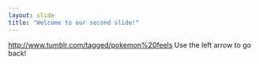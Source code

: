 ```yaml
---
layout: slide
title: "Welcome to our second slide!"
---
```

http://www.tumblr.com/tagged/pokemon%20feels
Use the left arrow to go back!

